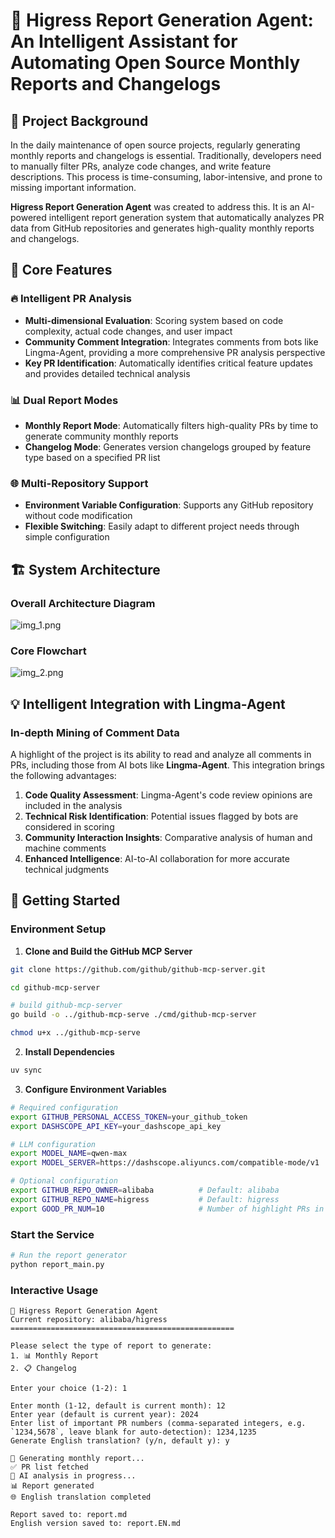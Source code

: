 # 🤖 Higress Report Generation Agent: An Intelligent Assistant for Automating Open Source Monthly Reports and Changelogs

## 📖 Project Background

In the daily maintenance of open source projects, regularly generating monthly reports and changelogs is essential. Traditionally, developers need to manually filter PRs, analyze code changes, and write feature descriptions. This process is time-consuming, labor-intensive, and prone to missing important information.

**Higress Report Generation Agent** was created to address this. It is an AI-powered intelligent report generation system that automatically analyzes PR data from GitHub repositories and generates high-quality monthly reports and changelogs.

## 🎯 Core Features

### 🔥 Intelligent PR Analysis
- **Multi-dimensional Evaluation**: Scoring system based on code complexity, actual code changes, and user impact
- **Community Comment Integration**: Integrates comments from bots like Lingma-Agent, providing a more comprehensive PR analysis perspective
- **Key PR Identification**: Automatically identifies critical feature updates and provides detailed technical analysis

### 📊 Dual Report Modes
- **Monthly Report Mode**: Automatically filters high-quality PRs by time to generate community monthly reports
- **Changelog Mode**: Generates version changelogs grouped by feature type based on a specified PR list

### 🌐 Multi-Repository Support
- **Environment Variable Configuration**: Supports any GitHub repository without code modification
- **Flexible Switching**: Easily adapt to different project needs through simple configuration

## 🏗️ System Architecture

### Overall Architecture Diagram
![img_1.png](images/img_1.png)

### Core Flowchart
![img_2.png](images/img_2.png)

## 💡 Intelligent Integration with Lingma-Agent

### In-depth Mining of Comment Data

A highlight of the project is its ability to read and analyze all comments in PRs, including those from AI bots like **Lingma-Agent**. This integration brings the following advantages:

1. **Code Quality Assessment**: Lingma-Agent's code review opinions are included in the analysis
2. **Technical Risk Identification**: Potential issues flagged by bots are considered in scoring
3. **Community Interaction Insights**: Comparative analysis of human and machine comments
4. **Enhanced Intelligence**: AI-to-AI collaboration for more accurate technical judgments


## 🚀 Getting Started

### Environment Setup

1. **Clone and Build the GitHub MCP Server**
```bash
git clone https://github.com/github/github-mcp-server.git

cd github-mcp-server

# build github-mcp-server
go build -o ../github-mcp-serve ./cmd/github-mcp-server 

chmod u+x ../github-mcp-serve
```

2. **Install Dependencies**
```bash
uv sync
```

3. **Configure Environment Variables**
```bash
# Required configuration
export GITHUB_PERSONAL_ACCESS_TOKEN=your_github_token
export DASHSCOPE_API_KEY=your_dashscope_api_key

# LLM configuration
export MODEL_NAME=qwen-max
export MODEL_SERVER=https://dashscope.aliyuncs.com/compatible-mode/v1

# Optional configuration
export GITHUB_REPO_OWNER=alibaba          # Default: alibaba
export GITHUB_REPO_NAME=higress           # Default: higress
export GOOD_PR_NUM=10                     # Number of highlight PRs in monthly report
```

### Start the Service

```bash
# Run the report generator
python report_main.py
```

### Interactive Usage

```
🤖 Higress Report Generation Agent
Current repository: alibaba/higress
==================================================

Please select the type of report to generate:
1. 📊 Monthly Report
2. 📋 Changelog

Enter your choice (1-2): 1

Enter month (1-12, default is current month): 12
Enter year (default is current year): 2024
Enter list of important PR numbers (comma-separated integers, e.g. `1234,5678`, leave blank for auto-detection): 1234,1235
Generate English translation? (y/n, default y): y

🔄 Generating monthly report...
✅ PR list fetched
🤖 AI analysis in progress...
📊 Report generated
🌐 English translation completed

Report saved to: report.md
English version saved to: report.EN.md
``` 